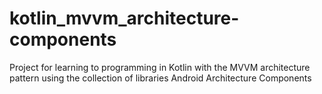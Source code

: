 # kotlin_mvvm_architecture-components
Project for learning to programming in Kotlin with the MVVM architecture pattern using the collection of libraries Android Architecture Components
